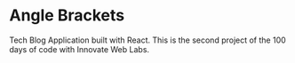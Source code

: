 # Angle Brackets
Tech Blog Application built with React. This is the second project of the 100 days of code with Innovate Web Labs.
